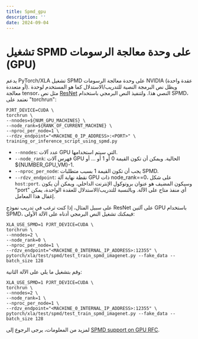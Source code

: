 ```yaml
---
title: Spmd_gpu
description: ''
date: 2024-09-04
---
```


# تشغيل SPMD على وحدة معالجة الرسومات (GPU)

يدعم PyTorch/XLA تشغيل SPMD على وحدة معالجة الرسومات NVIDIA (عقدة واحدة أو متعددة). ويظل نص البرمجة النصية للتدريب/الاستدلال كما هو المستخدم لوحدة معالجة tensor، مثل نص [ResNet](https://github.com/pytorch/xla/blob/1dc78948c0c9d018d8d0d2b4cce912552ab27083/test/spmd/test_train_spmd_imagenet.py) النصي هذا. ولتنفيذ النص البرمجي باستخدام SPMD، نعتمد على "torchrun":

```
PJRT_DEVICE=CUDA \
torchrun \
--nnodes=${NUM_GPU_MACHINES} \
--node_rank=${RANK_OF_CURRENT_MACHINE} \
--nproc_per_node=1 \
--rdzv_endpoint="<MACHINE_0_IP_ADDRESS>:<PORT>" \
training_or_inference_script_using_spmd.py
```

- `--nnodes`: عدد آلات GPU التي سيتم استخدامها.
- `--node_rank`: فهرس آلات GPU الحالية. ويمكن أن تكون القيمة 0 أو 1 أو ... أو ${NUMBER_GPU_VM}-1.
- `--nproc_per_node`: يجب أن تكون القيمة 1 بسبب متطلبات SPMD.
- `--rdzv_endpoint`: نقطة نهاية آلة GPU ذات node_rank==0، على شكل `host:port`. وسيكون المضيف هو عنوان بروتوكول الإنترنت الداخلي. ويمكن أن يكون "port" أي منفذ متاح على الآلة. وبالنسبة للتدريب/الاستدلال للعقدة الواحدة، يمكن إغفال هذا المعامل.

على سبيل المثال، إذا كنت ترغب في تدريب نموذج ResNet على آلتين GPU باستخدام SPMD، فيمكنك تشغيل النص البرمجي أدناه على الآلة الأولى:

```
XLA_USE_SPMD=1 PJRT_DEVICE=CUDA \
torchrun \
--nnodes=2 \
--node_rank=0 \
--nproc_per_node=1 \
--rdzv_endpoint="<MACHINE_0_INTERNAL_IP_ADDRESS>:12355" \
pytorch/xla/test/spmd/test_train_spmd_imagenet.py --fake_data --batch_size 128
```

وقم بتشغيل ما يلي على الآلة الثانية:

```
XLA_USE_SPMD=1 PJRT_DEVICE=CUDA \
torchrun \
--nnodes=2 \
--node_rank=1 \
--nproc_per_node=1 \
--rdzv_endpoint="<MACHINE_0_INTERNAL_IP_ADDRESS>:12355" \
pytorch/xla/test/spmd/test_train_spmd_imagenet.py --fake_data --batch_size 128
```

لمزيد من المعلومات، يرجى الرجوع إلى [SPMD support on GPU RFC](https://github.com/pytorch/xla/issues/6256).